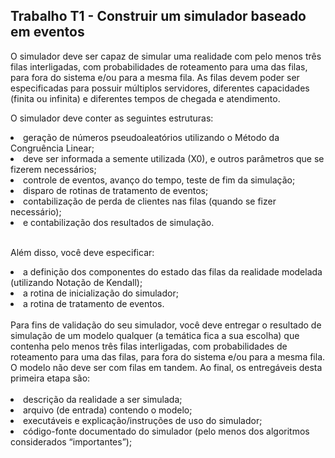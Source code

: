 
## Trabalho T1 - Construir um simulador baseado em eventos ##


O simulador deve ser capaz de simular uma realidade com pelo menos três filas interligadas, com probabilidades de roteamento para uma das filas, para fora do sistema e/ou para a mesma fila. As filas devem poder ser especificadas para possuir múltiplos servidores, diferentes capacidades (finita ou
infinita) e diferentes tempos de chegada e atendimento.

O simulador deve conter as seguintes estruturas:
<li>geração de números pseudoaleatórios utilizando o Método da Congruência Linear;</li>
<li>deve ser informada a semente utilizada (X0), e outros parâmetros que se fizerem necessários;</li>
<li>controle de eventos, avanço do tempo, teste de fim da simulação;</li>
<li>disparo de rotinas de tratamento de eventos;</li>
<li>contabilização de perda de clientes nas filas (quando se fizer necessário); </li>
<li>e contabilização dos resultados de simulação.</li>

<br>

Além disso, você deve especificar:

<li>a definição dos componentes do estado das filas da realidade modelada (utilizando Notação de
Kendall);</li>
<li> a rotina de inicialização do simulador;</li>
<li> a rotina de tratamento de eventos.</li>

<br>
Para fins de validação do seu simulador, você deve entregar o resultado de simulação de um modelo
qualquer (a temática fica a sua escolha) que contenha pelo menos três filas interligadas, com
probabilidades de roteamento para uma das filas, para fora do sistema e/ou para a mesma fila. O modelo
não deve ser com filas em tandem. Ao final, os entregáveis desta primeira etapa são:<br><br>

<li>descrição da realidade a ser simulada;</li>
<li>arquivo (de entrada) contendo o modelo;</li>
<li>executáveis e explicação/instruções de uso do simulador;</li>
<li>código-fonte documentado do simulador (pelo menos dos algoritmos considerados
“importantes”);</li>


